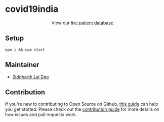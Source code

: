 # covid19india



<p align="center">
  View our <a href="https://api.covid19india.org/">live patient database</a>.
 </p>

## Setup

```
npm i && npm start
```

## Maintainer

- [Siddharth Lal Deo](https://github.com/siddharthdeo99)

## Contribution

If you're new to contributing to Open Source on Github, [this guide](https://guides.github.com/activities/contributing-to-open-source/) can help you get started. Please check out the [contribution guide](CONTRIBUTING.md) for more details on how issues and pull requests work.
